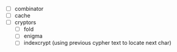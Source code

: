 - [ ] combinator
- [ ] cache
- [ ] cryptors
  - [ ] fold
  - [ ] enigma
  - [ ] indexcrypt (using previous cypher text to locate next char)